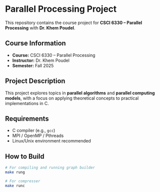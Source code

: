 # Parallel Processing Project

This repository contains the course project for **CSCI 6330 – Parallel Processing** with **Dr. Khem Poudel**.

## Course Information
- **Course:** CSCI 6330 – Parallel Processing  
- **Instructor:** Dr. Khem Poudel  
- **Semester:** Fall 2025 

## Project Description
This project explores topics in **parallel algorithms** and **parallel computing models**, with a focus on applying theoretical concepts to practical implementations in C.  

## Requirements
- C compiler (e.g., `gcc`)  
- MPI / OpenMP / Pthreads
- Linux/Unix environment recommended  

## How to Build
```bash
# For compiling and running graph builder
make rung

# For compresser
make runc

